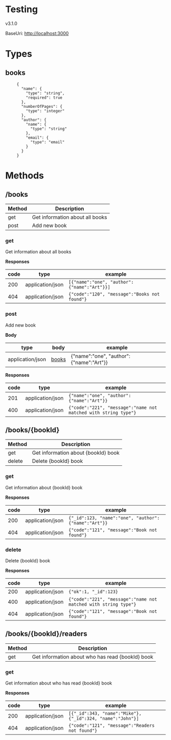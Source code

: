 # Testing

v3.1.0

BaseUri: [http://localhost:3000](http://localhost:3000)

# Types
## <a name="types.books"></a>books

```
     {
       "name": {
         "type": "string",
         "required": true
       },
       "numberOfPages": {
         "type": "integer"
       },
       "author": {
         "name": {
           "type": "string"
         },
         "email": {
           "type": "email"
         }
       }
     }
```

# Methods
## /books
Method | Description
-------|------------
get | Get information about all books
post | Add new book

### get
Get information about all books

**Responses**

code | type | example
-----|------|--------
200 |application/json | ```[{"name":"one", "author":{"name":"Art"}}]```
404 |application/json | ```{"code":"120", "message":"Books not found"}```

### post
Add new book

**Body**

type | body | example
-----|------|--------
application/json | [books](#types.books) | {"name":"one", "author":{"name":"Art"}}

**Responses**

code | type | example
-----|------|--------
201 |application/json | ```{"name":"one", "author":{"name":"Art"}}```
400 |application/json | ```{"code":"221", "message":"name not matched with string type"}```

## /books/{bookId}
Method | Description
-------|------------
get | Get information about {bookId} book
delete | Delete {bookId} book

### get
Get information about {bookId} book

**Responses**

code | type | example
-----|------|--------
200 |application/json | ```{"_id":123, "name":"one", "author":{"name":"Art"}}```
404 |application/json | ```{"code":"121", "message":"Book not found"}```

### delete
Delete {bookId} book

**Responses**

code | type | example
-----|------|--------
200 |application/json | ```{"ok":1, "_id":123}```
400 |application/json | ```{"code":"221", "message":"name not matched with string type"}```
404 |application/json | ```{"code":"121", "message":"Book not found"}```

## /books/{bookId}/readers
Method | Description
-------|------------
get | Get information about who has read {bookId} book

### get
Get information about who has read {bookId} book

**Responses**

code | type | example
-----|------|--------
200 |application/json | ```[{"_id":343, "name":"Mike"}, {"_id":324, "name":"John"}]```
404 |application/json | ```{"code":"121", "message":"Readers not found"}```
